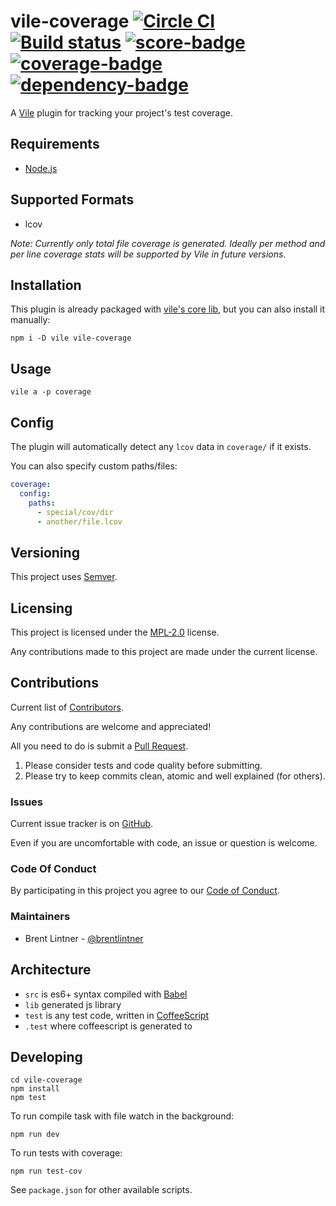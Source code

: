 # vile-coverage [![Circle CI](https://circleci.com/gh/forthright/vile-coverage.svg?style=shield&circle-token=99e11e5fda6649fe9d8ee644b3d1e1337322a5d6)](https://circleci.com/gh/forthright/vile-coverage) [![Build status](https://ci.appveyor.com/api/projects/status/rmu0fbuuxpirxrpk/branch/master?svg=true)](https://ci.appveyor.com/project/brentlintner/vile-coverage/branch/master) [![score-badge](https://vile.io/api/v0/projects/vile-coverage/badges/score?token=USryyHar5xQs7cBjNUdZ)](https://vile.io/~brentlintner/vile-coverage) [![coverage-badge](https://vile.io/api/v0/projects/vile-coverage/badges/coverage?token=USryyHar5xQs7cBjNUdZ)](https://vile.io/~brentlintner/vile-coverage) [![dependency-badge](https://vile.io/api/v0/projects/vile-coverage/badges/dependency?token=USryyHar5xQs7cBjNUdZ)](https://vile.io/~brentlintner/vile-coverage)

A [Vile](https://vile.io) plugin for tracking your project's test coverage.

## Requirements

- [Node.js](http://nodejs.org)

## Supported Formats

* lcov

*Note: Currently only total file coverage is generated. Ideally per method
and per line coverage stats will be supported by Vile in future versions.*

## Installation

This plugin is already packaged with [vile's core lib](https://github.com/forthright/vile),
but you can also install it manually:

    npm i -D vile vile-coverage

## Usage

    vile a -p coverage

## Config

The plugin will automatically detect any `lcov` data in `coverage/` if it exists.

You can also specify custom paths/files:

```yaml
coverage:
  config:
    paths:
      - special/cov/dir
      - another/file.lcov
```

## Versioning

This project uses [Semver](http://semver.org).

## Licensing

This project is licensed under the [MPL-2.0](LICENSE) license.

Any contributions made to this project are made under the current license.

## Contributions

Current list of [Contributors](https://github.com/forthright/vile-coverage/graphs/contributors).

Any contributions are welcome and appreciated!

All you need to do is submit a [Pull Request](https://github.com/forthright/vile-coverage/pulls).

1. Please consider tests and code quality before submitting.
2. Please try to keep commits clean, atomic and well explained (for others).

### Issues

Current issue tracker is on [GitHub](https://github.com/forthright/vile-coverage/issues).

Even if you are uncomfortable with code, an issue or question is welcome.

### Code Of Conduct

By participating in this project you agree to our [Code of Conduct](CODE_OF_CONDUCT.md).

### Maintainers

- Brent Lintner - [@brentlintner](http://github.com/brentlintner)

## Architecture

- `src` is es6+ syntax compiled with [Babel](https://babeljs.io)
- `lib` generated js library
- `test` is any test code, written in [CoffeeScript](http://coffeescript.org)
- `.test` where coffeescript is generated to

## Developing

    cd vile-coverage
    npm install
    npm test

To run compile task with file watch in the background:

    npm run dev

To run tests with coverage:

    npm run test-cov

See `package.json` for other available scripts.
